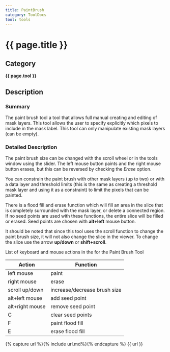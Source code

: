 ```yaml
---
title: PaintBrush
category: ToolDocs 
tool: tools
---
```


# {{ page.title }} 

## Category

**{{ page.tool }}**

## Description

### Summary

The paint brush tool a tool that allows full manual creating and editing of mask layers. This tool allows the user to specify explicitly which pixels to include in the mask label. This tool can only manipulate existing mask layers (can be empty).

### Detailed Description

The paint brush size can be changed with the scroll wheel or in the tools window using the slider. The left mouse button paints and the right mouse button erases, but this can be reversed by checking the *Erase* option.

You can constrain the paint brush with other mask layers (up to two) or with a data layer and threshold limits (this is the same as creating a threshold mask layer and using it as a constraint) to limit the pixels that can be painted.

There is a flood fill and erase function which will fill an area in the slice that is completely surrounded with the mask layer, or delete a connected region. If no seed points are used with these functions, the entire slice will be filled or erased. Seed points are chosen with **alt+left** mouse button.

It should be noted that since this tool uses the scroll function to change the paint brush size, it will not also change the slice in the viewer. To change the slice use the arrow **up/down** or **shift+scroll**.

List of keyboard and mouse actions in the for the Paint Brush Tool

| Action          | Function                     |
| --------------- | ---------------------------- |
| left mouse      | paint                        |
| right mouse     | erase                        |
| scroll up/down  | increase/decrease brush size | 
| alt+left mouse  | add seed point               |
| alt+right mouse | remove seed point            |
| C               | clear seed points            |
| F               | paint flood fill             |
| E               | erase flood fill             | 

{% capture url %}{% include url.md%}{% endcapture %}
{{ url }}
